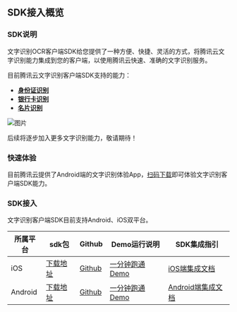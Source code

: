 ## SDK接入概览

### SDK说明

文字识别OCR客户端SDK给您提供了一种方便、快捷、灵活的方式，将腾讯云文字识别能力集成到您的客户端，以使用腾讯云快速、准确的文字识别服务。

目前腾讯云文字识别客户端SDK支持的能力：

- [**身份证识别**](https://cloud.tencent.com/document/product/866/33524)
- [**银行卡识别**](https://cloud.tencent.com/document/product/866/36216)
- [**名片识别**](https://cloud.tencent.com/document/product/866/36214)

![图片](https://ai-sdk-release-1254418846.cos.ap-guangzhou.myqcloud.com/ocr/1.0.2/ocr_type.png)

后续将逐步加入更多文字识别能力，敬请期待！

### 快速体验

目前腾讯云提供了Android端的文字识别体验App，[扫码下载](https://github.com/TencentCloud/tc-ocr-sdk/blob/master/%E5%BF%AB%E9%80%9F%E4%BD%93%E9%AA%8C.md)即可体验文字识别客户端SDK能力。


### SDK接入

文字识别客户端SDK目前支持Android、iOS双平台。

| 所属平台 | sdk包                                                        | Github                                               | Demo运行说明                                                 | SDK集成指引                                                  |
| -------- | ------------------------------------------------------------ | ---------------------------------------------------- | ------------------------------------------------------------ | ------------------------------------------------------------ |
| iOS      | [下载地址](https://ai-sdk-release-1254418846.cos.ap-guangzhou.myqcloud.com/ocr/1.0.2/OCR_iOS_SDK_V1.0.2.zip) | [Github](https://github.com/TencentCloud/tc-ocr-sdk) | [一分钟跑通Demo](https://cloud.tencent.com/document/product/866/47302) | [iOS端集成文档](https://cloud.tencent.com/document/product/866/47304) |
| Android  | [下载地址](https://ai-sdk-release-1254418846.cos.ap-guangzhou.myqcloud.com/ocr/1.0.2/OCR_Android_SDK_V1.0.2.zip) | [Github](https://github.com/TencentCloud/tc-ocr-sdk) | [一分钟跑通Demo](https://cloud.tencent.com/document/product/866/47303) | [Android端集成文档](https://cloud.tencent.com/document/product/866/47305) |

